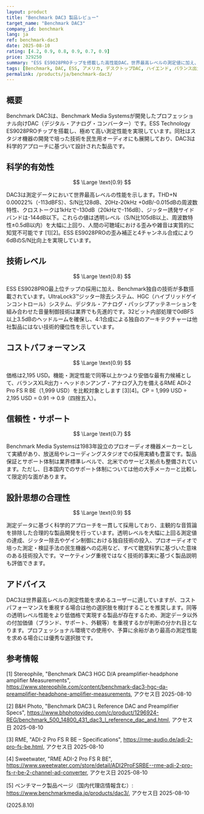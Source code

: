 ```yaml
---
layout: product
title: "Benchmark DAC3 製品レビュー"
target_name: "Benchmark DAC3"
company_id: benchmark
lang: ja
ref: benchmark-dac3
date: 2025-08-10
rating: [4.2, 0.9, 0.8, 0.9, 0.7, 0.9]
price: 329250
summary: "ESS ES9028PROチップを搭載した高性能DAC。世界最高レベルの測定値に加え、同等機能・測定性能の中では価格競争力も高い"
tags: [Benchmark, DAC, ESS, アメリカ, デスクトップDAC, ハイエンド, バランス出力, プロオーディオ]
permalink: /products/ja/benchmark-dac3/
---
```

## 概要

Benchmark DAC3は、Benchmark Media Systemsが開発したプロフェッショナル向けDAC（デジタル・アナログ・コンバーター）です。ESS Technology ES9028PROチップを搭載し、極めて高い測定性能を実現しています。同社はスタジオ機器の開発で培った技術を民生用オーディオにも展開しており、DAC3は科学的アプローチに基づいて設計された製品です。

## 科学的有効性

$$ \Large \text{0.9} $$

DAC3は測定データにおいて世界最高レベルの性能を示します。THD+N 0.00022%（-113dBFS）、S/N比128dB、20Hz-20kHz +0dB/-0.015dBの周波数特性、クロストークは1kHzで-130dB（20kHzで-116dB）、ジッター誘発サイドバンドは-144dB以下。これらの値は透明レベル（S/N比105dB以上、周波数特性±0.5dB以内）を大幅に上回り、人間の可聴域における歪みや雑音は実質的に知覚不可能です [1][2]。ESS ES9028PROの歪み補正と4チャンネル合成により6dBのS/N比向上を実現しています。

## 技術レベル

$$ \Large \text{0.8} $$

ESS ES9028PRO最上位チップの採用に加え、Benchmark独自の技術が多数搭載されています。UltraLock3™ジッター除去システム、HGC（ハイブリッドゲインコントロール）システム、デジタル・アナログ・パッシブアッテネーションを組み合わせた音量制御技術は業界でも先進的です。32ビット内部処理で0dBFS以上3.5dBのヘッドルームを確保し、4:1合成による独自のアーキテクチャーは他社製品にはない技術的優位性を示しています。

## コストパフォーマンス

$$ \Large \text{0.9} $$

 価格は2,195 USD。機能・測定性能で同等以上かつより安価な最有力候補として、バランスXLR出力・ヘッドホンアンプ・アナログ入力を備えるRME ADI‑2 Pro FS R BE（1,999 USD）を比較対象とします [3][4]。CP = 1,999 USD ÷ 2,195 USD = 0.91 → 0.9（四捨五入）。

## 信頼性・サポート

$$ \Large \text{0.7} $$

Benchmark Media Systemsは1983年設立のプロオーディオ機器メーカーとして実績があり、放送局やレコーディングスタジオでの採用実績も豊富です。製品保証とサポート体制は業界標準レベルで、北米でのサービス拠点も整備されています。ただし、日本国内でのサポート体制については他の大手メーカーと比較して限定的な面があります。

## 設計思想の合理性

$$ \Large \text{0.9} $$

測定データに基づく科学的アプローチを一貫して採用しており、主観的な音質論を排除した合理的な製品開発を行っています。透明レベルを大幅に上回る測定値の達成、ジッター除去やゲイン制御における独自技術の投入、プロオーディオで培った測定・検証手法の民生機器への応用など、すべて聴覚科学に基づいた意味のある技術投入です。マーケティング重視ではなく技術的事実に基づく製品説明も評価できます。

## アドバイス

DAC3は世界最高レベルの測定性能を求めるユーザーに適していますが、コストパフォーマンスを重視する場合は他の選択肢を検討することを推奨します。同等の透明レベル性能をより低価格で実現する製品が存在するため、測定データ以外の付加価値（ブランド、サポート、外観等）を重視するかが判断の分かれ目となります。プロフェッショナル環境での使用や、予算に余裕があり最高の測定性能を求める場合には優秀な選択肢です。

## 参考情報

[1] Stereophile, "Benchmark DAC3 HGC D/A preamplifier-headphone amplifier Measurements", https://www.stereophile.com/content/benchmark-dac3-hgc-da-preamplifier-headphone-amplifier-measurements, アクセス日 2025-08-10

[2] B&H Photo, "Benchmark DAC3 L Reference DAC and Preamplifier Specs", https://www.bhphotovideo.com/c/product/1296924-REG/benchmark_500_14800_431_dac3_l_reference_dac_and.html, アクセス日 2025-08-10

[3] RME, "ADI-2 Pro FS R BE – Specifications", https://rme-audio.de/adi-2-pro-fs-be.html, アクセス日 2025-08-10

[4] Sweetwater, "RME ADI-2 Pro FS R BE", https://www.sweetwater.com/store/detail/ADI2ProFSRBE--rme-adi-2-pro-fs-r-be-2-channel-ad-converter, アクセス日 2025-08-10

[5] ベンチマーク製品ページ（国内代理店情報含む）: https://www.benchmarkmedia.jp/products/dac3/, アクセス日 2025-08-10

(2025.8.10)